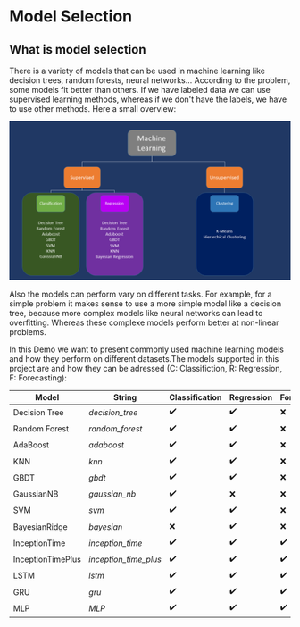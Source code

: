 # Model Selection
## What is model selection
There is a variety of models that can be used in machine learning like decision trees, random forests, neural networks...
According to the problem, some models fit better than others. If we have labeled data we can use supervised learning methods, whereas if we don't have the labels, we have to use other methods. Here a small overview:

![alt text](https://github.com/sdsc-bw/DataFactory/blob/develop/images/model_selection.png)

Also the models can perform vary on different tasks. For example, for a simple problem it makes sense to use a more simple model like a decision tree, because more complex models like neural networks can lead to overfitting. Whereas these complexe models perform better at non-linear problems.

In this Demo we want to present commonly used machine learning models and how they perform on different datasets.The models supported in this project are and how they can be adressed (C: Classifiction, R: Regression, F: Forecasting):

| Model             | String                | Classification     | Regression         | Forecasting              | Hyperparameters |
| ----------------- | --------------------- | ------------------ | ------------------ | ------------------------ | --------------- |
| Decision Tree     | *decision_tree*       | :heavy_check_mark: | :heavy_check_mark: | :x:                      | [see](https://scikit-learn.org/stable/modules/generated/sklearn.tree.DecisionTreeClassifier.html) [see](https://scikit-learn.org/stable/modules/generated/sklearn.tree.DecisionTreeRegressor.html)
| Random Forest     | *random_forest*       | :heavy_check_mark: | :heavy_check_mark: | :x:                      |
| AdaBoost          | *adaboost*            | :heavy_check_mark: | :heavy_check_mark: | :x:                      |
| KNN               | *knn*                 | :heavy_check_mark: | :heavy_check_mark: | :x:                      |
| GBDT              | *gbdt*                | :heavy_check_mark: | :heavy_check_mark: | :x:                      |
| GaussianNB        | *gaussian_nb*         | :heavy_check_mark: | :x:                | :x:                      |
| SVM               | *svm*                 | :heavy_check_mark: | :heavy_check_mark: | :x:                      |
| BayesianRidge     | *bayesian*            | :x:                | :heavy_check_mark: | :x:                      |
| InceptionTime     | *inception_time*      | :heavy_check_mark: | :heavy_check_mark: | :heavy_check_mark:       |
| InceptionTimePlus | *inception_time_plus* | :heavy_check_mark: | :heavy_check_mark: | :heavy_check_mark:       |
| LSTM              | *lstm*                | :heavy_check_mark: | :heavy_check_mark: | :heavy_check_mark:       |
| GRU               | *gru*                 | :heavy_check_mark: | :heavy_check_mark: | :heavy_check_mark:       |
| MLP               | *MLP*                 | :heavy_check_mark: | :heavy_check_mark: | :heavy_check_mark:       |